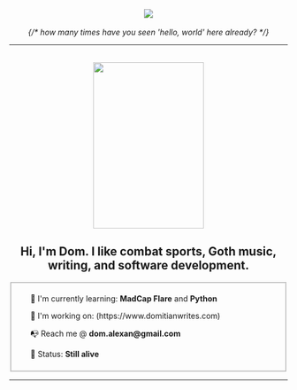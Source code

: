 
<!--
**dreadnought-admin/dreadnought-admin** is a ✨ _special_ ✨ repository because its `README.md` (this file) appears on your GitHub profile.

Here are some ideas to get you started:

- 🔭 I’m currently working on ...
- 🌱 I’m currently learning ...
- 👯 I’m looking to collaborate on ...
- 🤔 I’m looking for help with ...
- 💬 Ask me about ...
- 📫 How to reach me: ...
- 😄 Pronouns: ...
- ⚡ Fun fact: ...
-->

<div align="center">
  <img align="center" src="https://data.whicdn.com/images/306091932/original.gif"/>
</div>
<br/>
<div align="center">
  <em>{/* how many times have you seen 'hello, world' here already? */}</em>
</div>

<hr>
<br/>

<div align="center">
  <img  height="300em" width="200.5em" align="center" src="https://i.pinimg.com/originals/9d/9b/d1/9d9bd13afce1a798d22ecfd9897730ed.gif"/>
  <h2><strong>Hi, I'm Dom.</strong> I like combat sports, Goth music, writing, and software development.</h2>
</div> 

<div>
  <fieldset>
    <ul list-style="none">
      <p>💾 I'm currently learning: <strong>MadCap Flare</strong> and <strong>Python</strong>
      <p>🦺 I'm working on: (https://www.domitianwrites.com) </p>
      <p>📭 Reach me @ <strong> dom.alexan@gmail.com</strong></p> 
      <p>🍰 Status: <strong>Still alive</strong></p>
    </ul>  
  </fieldset>
</div>

<hr>


